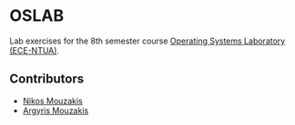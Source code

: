# OSLAB

Lab exercises for the 8th semester course [Operating Systems Laboratory (ECE-NTUA)](http://www.cslab.ece.ntua.gr/courses/compsyslab/).

## Contributors

* [Nikos Mouzakis](https://github.com/nim1821)
* [Argyris Mouzakis](https://github.com/argymouz)
